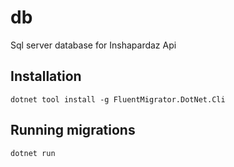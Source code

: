 # db
Sql server database for Inshapardaz Api


## Installation

`dotnet tool install -g FluentMigrator.DotNet.Cli`


## Running migrations

`dotnet run `
